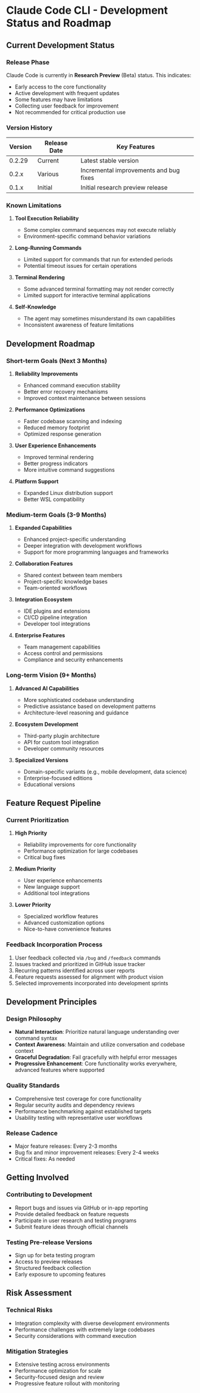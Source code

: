 # Claude Code CLI - Development Status and Roadmap

## Current Development Status

### Release Phase

Claude Code is currently in **Research Preview** (Beta) status. This indicates:

- Early access to the core functionality
- Active development with frequent updates
- Some features may have limitations
- Collecting user feedback for improvement
- Not recommended for critical production use

### Version History

| Version | Release Date | Key Features |
|---------|--------------|-------------|
| 0.2.29 | Current | Latest stable version |
| 0.2.x | Various | Incremental improvements and bug fixes |
| 0.1.x | Initial | Initial research preview release |

### Known Limitations

1. **Tool Execution Reliability**
   - Some complex command sequences may not execute reliably
   - Environment-specific command behavior variations

2. **Long-Running Commands**
   - Limited support for commands that run for extended periods
   - Potential timeout issues for certain operations

3. **Terminal Rendering**
   - Some advanced terminal formatting may not render correctly
   - Limited support for interactive terminal applications

4. **Self-Knowledge**
   - The agent may sometimes misunderstand its own capabilities
   - Inconsistent awareness of feature limitations

## Development Roadmap

### Short-term Goals (Next 3 Months)

1. **Reliability Improvements**
   - Enhanced command execution stability
   - Better error recovery mechanisms
   - Improved context maintenance between sessions

2. **Performance Optimizations**
   - Faster codebase scanning and indexing
   - Reduced memory footprint
   - Optimized response generation

3. **User Experience Enhancements**
   - Improved terminal rendering
   - Better progress indicators
   - More intuitive command suggestions

4. **Platform Support**
   - Expanded Linux distribution support
   - Better WSL compatibility

### Medium-term Goals (3-9 Months)

1. **Expanded Capabilities**
   - Enhanced project-specific understanding
   - Deeper integration with development workflows
   - Support for more programming languages and frameworks

2. **Collaboration Features**
   - Shared context between team members
   - Project-specific knowledge bases
   - Team-oriented workflows

3. **Integration Ecosystem**
   - IDE plugins and extensions
   - CI/CD pipeline integration
   - Developer tool integrations

4. **Enterprise Features**
   - Team management capabilities
   - Access control and permissions
   - Compliance and security enhancements

### Long-term Vision (9+ Months)

1. **Advanced AI Capabilities**
   - More sophisticated codebase understanding
   - Predictive assistance based on development patterns
   - Architecture-level reasoning and guidance

2. **Ecosystem Development**
   - Third-party plugin architecture
   - API for custom tool integration
   - Developer community resources

3. **Specialized Versions**
   - Domain-specific variants (e.g., mobile development, data science)
   - Enterprise-focused editions
   - Educational versions

## Feature Request Pipeline

### Current Prioritization

1. **High Priority**
   - Reliability improvements for core functionality
   - Performance optimization for large codebases
   - Critical bug fixes

2. **Medium Priority**
   - User experience enhancements
   - New language support
   - Additional tool integrations

3. **Lower Priority**
   - Specialized workflow features
   - Advanced customization options
   - Nice-to-have convenience features

### Feedback Incorporation Process

1. User feedback collected via `/bug` and `/feedback` commands
2. Issues tracked and prioritized in GitHub issue tracker
3. Recurring patterns identified across user reports
4. Feature requests assessed for alignment with product vision
5. Selected improvements incorporated into development sprints

## Development Principles

### Design Philosophy

- **Natural Interaction**: Prioritize natural language understanding over command syntax
- **Context Awareness**: Maintain and utilize conversation and codebase context
- **Graceful Degradation**: Fail gracefully with helpful error messages
- **Progressive Enhancement**: Core functionality works everywhere, advanced features where supported

### Quality Standards

- Comprehensive test coverage for core functionality
- Regular security audits and dependency reviews
- Performance benchmarking against established targets
- Usability testing with representative user workflows

### Release Cadence

- Major feature releases: Every 2-3 months
- Bug fix and minor improvement releases: Every 2-4 weeks
- Critical fixes: As needed

## Getting Involved

### Contributing to Development

- Report bugs and issues via GitHub or in-app reporting
- Provide detailed feedback on feature requests
- Participate in user research and testing programs
- Submit feature ideas through official channels

### Testing Pre-release Versions

- Sign up for beta testing program
- Access to preview releases
- Structured feedback collection
- Early exposure to upcoming features

## Risk Assessment

### Technical Risks

- Integration complexity with diverse development environments
- Performance challenges with extremely large codebases
- Security considerations with command execution

### Mitigation Strategies

- Extensive testing across environments
- Performance optimization for scale
- Security-focused design and review
- Progressive feature rollout with monitoring 